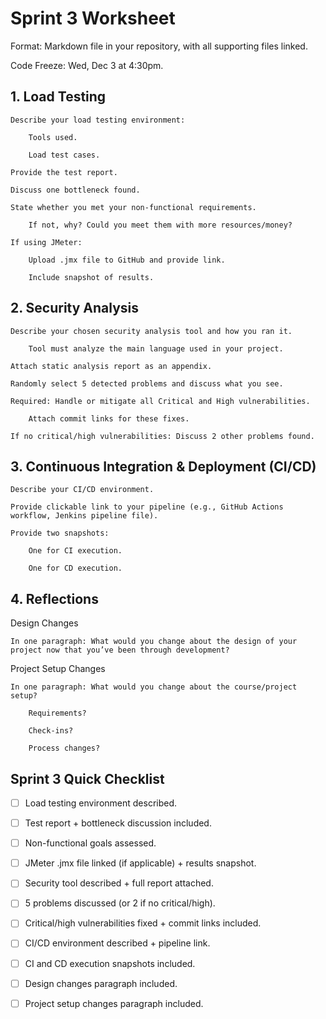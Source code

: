 # Sprint 3 Worksheet

Format: Markdown file in your repository, with all supporting files linked.

Code Freeze: Wed, Dec 3 at 4:30pm.

## 1. Load Testing

    Describe your load testing environment:

        Tools used.

        Load test cases.

    Provide the test report.

    Discuss one bottleneck found.

    State whether you met your non-functional requirements.

        If not, why? Could you meet them with more resources/money?

    If using JMeter:

        Upload .jmx file to GitHub and provide link.

        Include snapshot of results.

## 2. Security Analysis

    Describe your chosen security analysis tool and how you ran it.

        Tool must analyze the main language used in your project.

    Attach static analysis report as an appendix.

    Randomly select 5 detected problems and discuss what you see.

    Required: Handle or mitigate all Critical and High vulnerabilities.

        Attach commit links for these fixes.

    If no critical/high vulnerabilities: Discuss 2 other problems found.

## 3. Continuous Integration & Deployment (CI/CD)

    Describe your CI/CD environment.

    Provide clickable link to your pipeline (e.g., GitHub Actions workflow, Jenkins pipeline file).

    Provide two snapshots:

        One for CI execution.

        One for CD execution.

## 4. Reflections
Design Changes

    In one paragraph: What would you change about the design of your project now that you’ve been through development?

Project Setup Changes

    In one paragraph: What would you change about the course/project setup?

        Requirements?

        Check-ins?

        Process changes?

## Sprint 3 Quick Checklist

- [ ] Load testing environment described.

- [ ] Test report + bottleneck discussion included.

- [ ] Non-functional goals assessed.

- [ ] JMeter .jmx file linked (if applicable) + results snapshot.

- [ ] Security tool described + full report attached.

- [ ] 5 problems discussed (or 2 if no critical/high).

- [ ] Critical/high vulnerabilities fixed + commit links included.

- [ ] CI/CD environment described + pipeline link.

- [ ] CI and CD execution snapshots included.

- [ ] Design changes paragraph included.

- [ ] Project setup changes paragraph included.